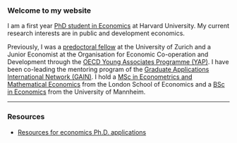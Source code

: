 ### Welcome to my website

I am a first year <a href="https://economics.harvard.edu/phd-program" target="_blank">PhD student in Economics</a> at Harvard University. My current research interests are in public and development economics.

Previously, I was a <a href="http://www.econ.uzh.ch/en/study/predoc.html" target="_blank">predoctoral fellow</a> at the University of Zurich and a Junior Economist at the Organisation for Economic Co-operation and Development through the <a href="https://www.oecd.org/careers/young-associate-programme/" target="_blank">OECD Young Associates Programme (YAP)</a>.  I have been co-leading the mentoring program of the <a href="https://gain-network.net" target="_blank">Graduate Applications International Network (GAIN)</a>. I hold a <a href="https://www.lse.ac.uk/study-at-lse/Graduate/degree-programmes-2023/MSc-Econometrics-and-Mathematical-Economics" target="_blank">MSc in Econometrics and Mathematical Economics</a> from the London School of Economics and a <a href="https://www.uni-mannheim.de/en/academics/programs/bsc-economics/" target="_blank">BSc in Economics</a> from the University of Mannheim. 

---

### Resources  

- [Resources for economics Ph.D. applications](./pages/phd-economics-application-advice.html)
